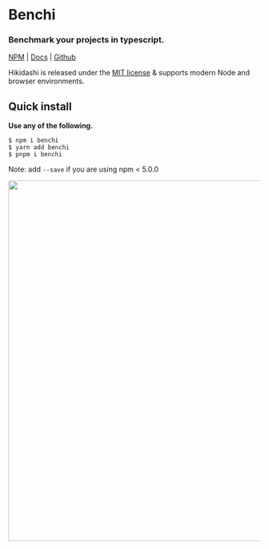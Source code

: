 # Benchi

### Benchmark your projects in typescript.

[NPM](https://npm.im/benchi) |
[Docs](https://kaihodev.github.io/benchi) |
[Github](https://github.com/kaihodev/benchi/tree/develop)

Hikidashi is released under the [MIT license](https://github.com/kaihodev/benchi/blob/develop/LICENSE) & supports modern Node and browser environments.<br>

## Quick install

**Use any of the following.**
```shell
$ npm i benchi
$ yarn add benchi
$ pnpm i benchi
```
Note: add `--save` if you are using npm < 5.0.0

<div align="center">
<img src="https://i.imgur.com/bbckZRC.jpg" width="720" />
</div>
